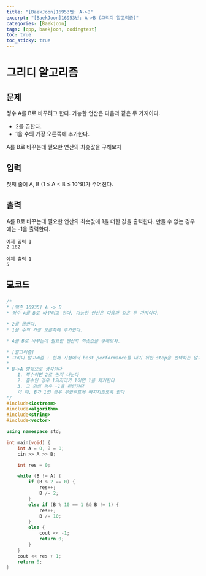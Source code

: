 ```yaml
---
title: "[BaekJoon]16953번: A->B"
excerpt: "[BaekJoon]16953번: A->B (그리디 알고리즘)"
categories: [Baekjoon]
tags: [cpp, baekjoon, codingtest]
toc: true
toc_sticky: true
---
```


# 그리디 알고리즘 

## 문제

정수 A를 B로 바꾸려고 한다. 가능한 연산은 다음과 같은 두 가지이다.

+ 2를 곱한다.
+ 1을 수의 가장 오른쪽에 추가한다. 

A를 B로 바꾸는데 필요한 연산의 최솟값을 구해보자

## 입력

첫째 줄에 A, B (1 ≤ A < B ≤ 10^9)가 주어진다.

## 출력

A를 B로 바꾸는데 필요한 연산의 최솟값에 1을 더한 값을 출력한다. 만들 수 없는 경우에는 -1을 출력한다.

```
예제 입력 1 
2 162

예제 출력 1 
5
```


## 💻코드

```cpp
/*
* [백준 16935] A -> B
* 정수 A를 B로 바꾸려고 한다. 가능한 연산은 다음과 같은 두 가지이다.

* 2를 곱한다.
* 1을 수의 가장 오른쪽에 추가한다.

* A를 B로 바꾸는데 필요한 연산의 최솟값을 구해보자.

* [알고리즘]
* 그리디 알고리즘 : 현재 시점에서 best performance를 내기 위한 step을 선택하는 알고리즘으로, 각 단계에서 최선의 선택을 통해 전체적으로 best performance를 수행하는 것이 목적이다.
*
* B->A 방향으로 생각한다
	1. 짝수이면 2로 먼저 나눈다
	2. 홀수인 경우 1의자리가 1이면 1을 제거한다
	3. 그 외의 경우 -1을 리턴한다
	이 때, B가 1인 경우 무한루프에 빠지지않도록 한다
*/
#include<iostream>
#include<algorithm>	
#include<string>
#include<vector>	

using namespace std;

int main(void) {
	int A = 0, B = 0;
	cin >> A >> B;

	int res = 0;

	while (B != A) {
		if (B % 2 == 0) {
			res++;
			B /= 2;
		}
		else if (B % 10 == 1 && B != 1) {
			res++;
			B /= 10;
		}
		else {
			cout << -1;
			return 0;
		}
	}
	cout << res + 1;
	return 0;
}
```